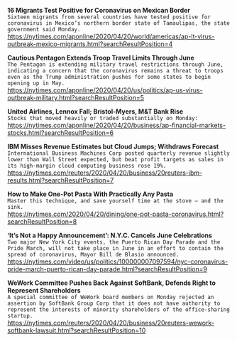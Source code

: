 **16 Migrants Test Positive for Coronavirus on Mexican Border**\
`Sixteen migrants from several countries have tested positive for coronavirus in Mexico’s northern border state of Tamaulipas, the state government said Monday.`\
https://nytimes.com/aponline/2020/04/20/world/americas/ap-lt-virus-outbreak-mexico-migrants.html?searchResultPosition=4

**Cautious Pentagon Extends Troop Travel Limits Through June**\
`The Pentagon is extending military travel restrictions through June, indicating a concern that the coronavirus remains a threat to troops even as the Trump administration pushes for some states to begin opening up in May.`\
https://nytimes.com/aponline/2020/04/20/us/politics/ap-us-virus-outbreak-military.html?searchResultPosition=5

**United Airlines, Lennox Fall; Bristol-Myers, M&T Bank Rise**\
`Stocks that moved heavily or traded substantially on Monday:`\
https://nytimes.com/aponline/2020/04/20/business/ap-financial-markets-stocks.html?searchResultPosition=6

**IBM Misses Revenue Estimates but Cloud Jumps; Withdraws Forecast**\
`International Business Machines Corp posted quarterly revenue slightly lower than Wall Street expected, but beat profit targets as sales in its high-margin cloud computing business rose 19%.`\
https://nytimes.com/reuters/2020/04/20/business/20reuters-ibm-results.html?searchResultPosition=7

**How to Make One-Pot Pasta With Practically Any Pasta**\
`Master this technique, and save yourself time at the stove — and the sink.`\
https://nytimes.com/2020/04/20/dining/one-pot-pasta-coronavirus.html?searchResultPosition=8

**‘It’s Not a Happy Announcement’: N.Y.C. Cancels June Celebrations**\
`Two major New York City events, the Puerto Rican Day Parade and the Pride March, will not take place in June in an effort to contain the spread of coronavirus, Mayor Bill de Blasio announced.`\
https://nytimes.com/video/us/politics/100000007097594/nyc-coronavirus-pride-march-puerto-rican-day-parade.html?searchResultPosition=9

**WeWork Committee Pushes Back Against SoftBank, Defends Right to Represent Shareholders**\
`A special committee of WeWork board members on Monday rejected an assertion by SoftBank Group Corp that it does not have authority to represent the interests of minority shareholders of the office-sharing startup.`\
https://nytimes.com/reuters/2020/04/20/business/20reuters-wework-softbank-lawsuit.html?searchResultPosition=10

